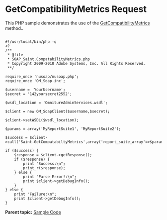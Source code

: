 # GetCompatibilityMetrics Request

This PHP sample demonstrates the use of the [GetCompatibilityMetrics](../methods/r_GetCompatibilityMetrics.md#) method..

```

#!/usr/local/bin/php -q
<?
/**
 * @file
 * SOAP_Saint.CompatabilityMetrics.php
 * Copyright 2009-2010 Adobe Systems, Inc. All Rights Reserved.
 **/

require_once 'nusoap/nusoap.php';
require_once 'OM_Soap.inc';

$username = 'YourUsername';
$secret = '142yoursecret2552';
   
$wsdl_location = 'OmnitureAdminServices.wsdl';

$client = new OM_SoapClient($username,$secret);

$client->setWSDL($wsdl_location);

$params = array('MyReportSuite1', 'MyReportSuite2');

$success = $client->call('Saint.GetCompatabiltyMetrics',array('report_suite_array'=>$params));

if ($success) {
    $response = $client->getResponse();
    if ($response) {
        print "Success:\n";
        print_r($response);           
    } else {
        print "Parse Error!:\n";
        print $client->getDebugInfo();
    }
} else {
    print "Failure:\n";
    print $client->getDebugInfo();
}

```

**Parent topic:** [Sample Code](../sample_code/c_saint_sample_code.md)

